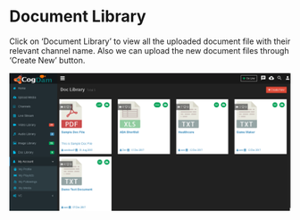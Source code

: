 # Document Library

Click on ‘Document Library’ to view all the uploaded document file with their relevant channel name. Also we can upload the new document files through ‘Create New’ button.

![](../.gitbook/assets/image%20%2875%29.png)

